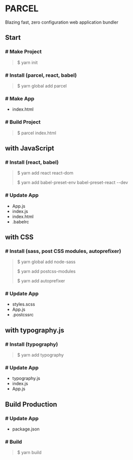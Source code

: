 # PARCEL

Blazing fast, zero configuration web application bundler

## Start

### # Make Project

> $ yarn init

### # Install (parcel, react, babel)

> $ yarn global add parcel

### # Make App

- index.html

### # Build Project

> $ parcel index.html

## with JavaScript

### # Install (react, babel)

> $ yarn add react react-dom
>
> $ yarn add babel-preset-env babel-preset-react --dev

### # Update App

- App.js
- index.js
- index.html
- .babelrc

## with CSS

### # Install (sass, post CSS modules, autoprefixer)

> $ yarn global add node-sass
>
> $ yarn add postcss-modules
>
> $ yarn add autoprefixer

### # Update App

- styles.scss
- App.js
- .postcssrc

## with typography.js

### # Install (typography)

> $ yarn add typography

### # Update App

- typography.js
- index.js
- App.js

## Build Production

### # Update App

- package.json

### # Build

> $ yarn build

